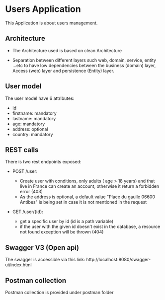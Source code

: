 # Users Application

This Application is about users management.

## Architecture
- The Architecture used is based on clean Architecture

- Separation between different layers such web, domain, service, entity ...etc to have low dependencies between the business (domain) layer, Access (web) layer and persistence (Entity) layer.

## User model

The user model have 6 attributes:
- id 
- firstname: mandatory
- lastname: mandatory
- age: mandatory
- address: optional
- country: mandatory

## REST calls
There is two rest endpoints exposed:

- POST /user: 

    - Create user with conditions, only adults ( age > 18 years) and that live in France can create an account, otherwise it return a forbidden error (403)
    - As the address is optional, a default value "Place du gaulle 06600 Antibes" is being set in case it is not mentioned in the request


- GET /user/{id}: 

    - get a specific user by id (id is a path variable)
    - if the user with the given id doesn't exist in the database, a resource not found exception will be thrown (404)


## Swagger V3 (Open api)

The swagger is accessible via this link: http://localhost:8080/swagger-ui/index.html

## Postman collection

Postman collection is provided under postman folder
